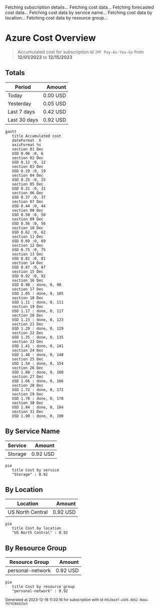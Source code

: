 Fetching subscription details...
Fetching cost data...
Fetching forecasted cost data...
Fetching cost data by service name...
Fetching cost data by location...
Fetching cost data by resource group...
# Azure Cost Overview

> Accumulated cost for subscription id `JPF Pay-As-You-Go` from **12/01/2023** to **12/15/2023**

## Totals

|Period|Amount|
|---|---:|
|Today|0.00 USD|
|Yesterday|0.05 USD|
|Last 7 days|0.42 USD|
|Last 30 days|0.92 USD|

```mermaid
gantt
   title Accumulated cost
   dateFormat  X
   axisFormat %s
   section 01 Dec
   USD 0.06 :0, 6
   section 02 Dec
   USD 0.12 :0, 12
   section 03 Dec
   USD 0.19 :0, 19
   section 04 Dec
   USD 0.25 :0, 25
   section 05 Dec
   USD 0.31 :0, 31
   section 06 Dec
   USD 0.37 :0, 37
   section 07 Dec
   USD 0.44 :0, 44
   section 08 Dec
   USD 0.50 :0, 50
   section 09 Dec
   USD 0.56 :0, 56
   section 10 Dec
   USD 0.62 :0, 62
   section 11 Dec
   USD 0.69 :0, 69
   section 12 Dec
   USD 0.75 :0, 75
   section 13 Dec
   USD 0.81 :0, 81
   section 14 Dec
   USD 0.87 :0, 87
   section 15 Dec
   USD 0.92 :0, 92
   section 16 Dec
   USD 0.98 : done, 0, 98
   section 17 Dec
   USD 1.05 : done, 0, 105
   section 18 Dec
   USD 1.11 : done, 0, 111
   section 19 Dec
   USD 1.17 : done, 0, 117
   section 20 Dec
   USD 1.23 : done, 0, 123
   section 21 Dec
   USD 1.29 : done, 0, 129
   section 22 Dec
   USD 1.35 : done, 0, 135
   section 23 Dec
   USD 1.41 : done, 0, 141
   section 24 Dec
   USD 1.48 : done, 0, 148
   section 25 Dec
   USD 1.54 : done, 0, 154
   section 26 Dec
   USD 1.60 : done, 0, 160
   section 27 Dec
   USD 1.66 : done, 0, 166
   section 28 Dec
   USD 1.72 : done, 0, 172
   section 29 Dec
   USD 1.78 : done, 0, 178
   section 30 Dec
   USD 1.84 : done, 0, 184
   section 31 Dec
   USD 1.90 : done, 0, 190
```

## By Service Name

|Service|Amount|
|---|---:|
|Storage|0.92 USD|

```mermaid
pie
   title Cost by service
   "Storage" : 0.92
```

## By Location

|Location|Amount|
|---|---:|
|US North Central|0.92 USD|

```mermaid
pie
   title Cost by location
   "US North Central" : 0.92
```

## By Resource Group

|Resource Group|Amount|
|---|---:|
|personal-network|0.92 USD|

```mermaid
pie
   title Cost by resource group
   "personal-network" : 0.92
```

<sup>Generated at 2023-12-16 11:33:16 for subscription with id `4913be3f-a345-4652-9bba-767418dd25e3`</sup>
